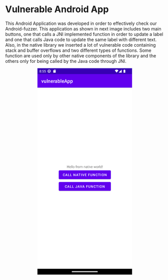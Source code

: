 # Vulnerable Android App

This Android Application was developed in order to effectively check our Android-fuzzer.
This application as shown in next image includes two main buttons, one that calls a JNI implemented
function in order to update a label and one that calls Java code to update the same
label with different text. Also, in the native library we inserted a lot of vulnerable
code containing stack and buffer overflows and two different types of functions. Some
function are used only by other native components of the library and the others only
for being called by the Java code through JNI.

<p align="center"><img src="./assets/screenshot.png?raw=true" width="300"></p>